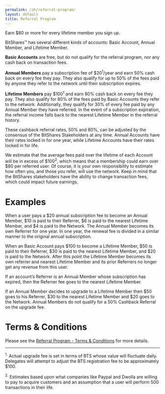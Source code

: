 ```yaml
---
permalink: /zh/referral-program/
layout: default
title: Referral Program
---
```

Earn $80 or more for every lifetime member you sign up.

BitShares™ has several different kinds of accounts: Basic Account, Annual Member, and Lifetime Member.

**Basic Accounts** are free, but do not qualify for the referral program, nor any cash back on transaction fees.

**Annual Members** pay a subscription fee of $20<sup>1</sup>/year and earn 50% cash back on every fee they pay. They
also qualify for up to 50% of the fees paid by anyone they refer to the network until their subscription expires.

**Lifetime Members** pay  $100<sup>1</sup> and earn 80% cash back on every fee they pay. They also qualify for 80% of
the fees paid by Basic Accounts they refer to the network.  Additionally, they qualify for 30% of every fee paid by any
Annual Member they have referred.  In the event of a subscription expiration, the referral income falls back to the
nearest Lifetime Member in the referral history.


These cashback referral rates, 50% and 80%, can be adjusted by the consensus of the BitShares Stakeholders at any time.
Annual Accounts have their rates locked in for one year, while Lifetime Accounts have their rates locked in for life.

We estimate that the average fees paid over the lifetime of each Account will be in excess of $100<sup>2</sup>, which
means that a membership could earn over $80 per referred user. Of course, it is your own responsibility to estimate how
often you, and those you refer, will use the network. Keep in mind that the BitShares stakeholders have the ability to
change transaction fees, which could impact future earnings.

# Examples


When a user pays a $20 annual subscription fee to become an Annual Member, $10 is paid to their Referrer, $6 is paid to
the nearest Lifetime Member, and $4 is paid to the Network.  The Annual Member becomes its own Referrer for one year.
In one year, the renewal fee is divided in a similar manner to the original annual subscription.

When an Basic Account pays $100 to become a Lifetime Member, $50 is paid to their Referrer, $30 is paid to the nearest
Lifetime Member, and $20 is paid to the Network.   After this point the Lifetime Member becomes its own referrer and
nearest Lifetime Member and its prior Referrers no longer get any revenue from this user.

If an account’s Referrer is an Annual Member whose subscription has expired, then the Referrer fee goes to the nearest
Lifetime Member.

If an Annual Member decides to upgrade to a Lifetime Member then $50 goes to his Referrer, $30 to the nearest Lifetime
Member and $20 goes to the Network.  Annual Members do not qualify for a 50% Cashback Referral on the upgrade fee.

# Terms & Conditions

Please see the [Referral Program - Terms & Conditions](/referral-program-terms-and-conditions/) for more details.

<hr/> <sup>1.</sup> Actual upgrade fee is set in terms of BTS whose value will fluctuate daily.   Delegates will attempt
to adjust the BTS registration fee to be approximately $100.

<sup>2.</sup> Estimates based upon what companies like Paypal and Dwolla are willing to pay to acquire customers and an
assumption that a user will perform 500 transactions in their life.
